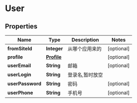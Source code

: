 
# User

## Properties
Name | Type | Description | Notes
------------ | ------------- | ------------- | -------------
**fromSiteId** | **Integer** | 从哪个应用来的 |  [optional]
**profile** | [**Profile**](Profile.md) |  |  [optional]
**userEmail** | **String** | 邮箱 |  [optional]
**userLogin** | **String** | 登录名,暂时放空 | 
**userPassword** | **String** | 密码 |  [optional]
**userPhone** | **String** | 手机号 |  [optional]



